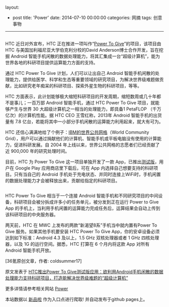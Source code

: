 layout: 
  - post 
title: 'Power' 
date: 2014-07-10 00:00:00 
categories: 网摘 
tags: 创意事物 
---

<p><img src="http://a.36krcnd.com/photo/2014/7347206cb73cee816723f294759c4e6b.jpg" alt=""/></p>

<p>HTC 近日对外宣布，HTC 正在推进一项叫作“<a target="_blank" data-no-turbolink="true" href="http://www.htc.com/www/go/power-to-give/">Power To Give</a>”的项目，该项目由 HTC 与美国加利福尼亚大学伯克利分校的David Anderson博士合作开发，旨在挖掘 Android 智能手机闲散的数据处理能力，将其汇集成一台“超级计算机”，能为世界各地的科研项目提供运算能力方面的支持。</p>

<p>通过 HTC Power To Give 计划，人们可以让出自己 Android 智能手机闲散的处理能力，提供给医学、科学和生态等重要领域的研究项目，为解决世界级难题做贡献，比如研究老年痴呆的科研项目、探索外星生物的科研项目，等等。</p>

<p>HTC 方面表示，此计划能够极大缩短科研项目的开发周期，缩短数周或几十年都不是事儿；一百万部 Android 智能手机，通过 HTC Power To Give 项目，就能够产生与世界 30 大超级计算机之一相当的处理能力，即具备1 PetaFLOP （千万亿次）的计算机性能。据 HTC CEO 王雪红称，2013年 Android 智能手机的出货量有 7.8 亿台，若能将其中一小部分手机闲散的运算能力利用起来，就大有可为。</p>

<p>HTC 还信心满满地给了个例子：<a target="_blank" data-no-turbolink="true" href="http://www.worldcommunitygrid.org/">IBM的世界公共网格</a>（World Community Grid），用户可以通过捐献他们的计算机、智能手机或平板电脑没有使用的计算能力，促进科研发展。自 2004 年上线以来，世界公共网格的志愿者们已经贡献了近 900,000 年的研究处理时间。</p>

<p>目前，HTC 为 Power To Give 这一项目单独开发了一款 App，已推出<a target="_blank" data-no-turbolink="true" href="https://play.google.com/store/apps/details?id=com.htc.ptg">测试版</a>，用户在 Google Play 应用商店里下载后，可在 App 内选择自己想要支持的科研项目。只有当自己的 Android 手机处于充电状态、并同时连接上WiFi时，手机闲置的数据处理能力才会被释放出来，贡献给指定的科研项目。</p>

<p><img src="http://a.36krcnd.com/photo/2014/ad3545c115f0bea88fec035f69a65cd4.png" alt=""/></p>

<p>HTC Power To Give 相当于一个连接 Android 智能手机和不同研究项目的中间设备，科研项目会被分拆成许多小的任务单元，被分发到正在运行 Power to Give App 的手机上，当利用手机闲置的运算能力完成任务后，运算结果会自动上传到该科研项目的中央服务器。</p>

<p>两天前，HTC 在 MWC 上发布的两款“新渴望8系”手机当中就内置有Power To Give 服务。如果其他手机要安装 HTC Power To Give App，你的安卓设备必须达到如下标准：Android 4.3 及以上，1.5 GHz 双核处理器或者 1 GHz 四核处理器，以及 1G 的运行空间。据悉，HTC 打算在 6 个月内将这款 App 对所有 Android 智能手机开放。</p>
					<p>[<span>36氪</span>原创文章，作者: coldsummer17]</p>
					<p></p>  



原文发表于 [HTC推出Power To Give测试版应用：欲利用Android手机闲散的数据处理能力支持科研项目，打造能解决世界级难题的“超级计算机”](http://www.36kr.com/p/209974.html)  

更多详情请参考相关网站 [Power](http://power.hackplan.com/)  

本站数据以 [新品啦](http://xinpinla.com/) 作为入口点进行爬取! 并自动发布于github pages上。  

